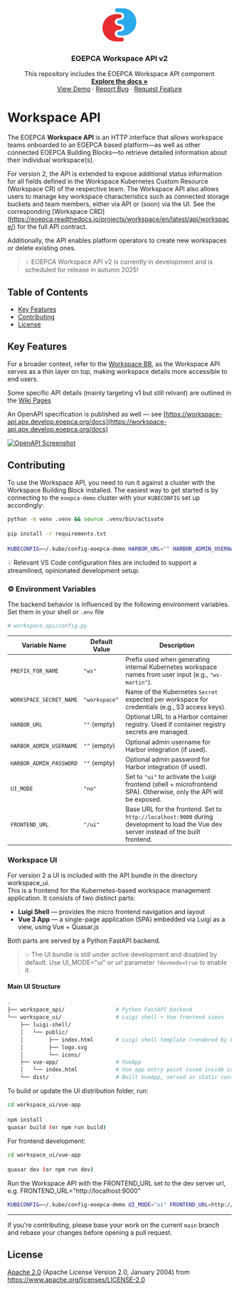 <br />
<p align="center">
  <a href="https://github.com/EOEPCA/rm-workspace-api">
    <img src="images/logo.png" alt="Logo" width="80" height="80">
  </a>

  <h3 align="center">EOEPCA Workspace API v2</h3>
  
  <p align="center">
    This repository includes the EOEPCA Workspace API component
    <br />
    <a href="https://github.com/EOEPCA/rm-workspace-api"><strong>Explore the docs »</strong></a>
    <br />
    <a href="https://github.com/EOEPCA/rm-workspace-api">View Demo</a>
    ·
    <a href="https://github.com/EOEPCA/rm-workspace-api/issues">Report Bug</a>
    ·
    <a href="https://github.com/EOEPCA/rm-workspace-api/issues">Request Feature</a>
  </p>
</p>

# Workspace API
<a name="introduction"></a>

The EOEPCA **Workspace API** is an HTTP interface that allows workspace teams onboarded to an EOEPCA based platform—as well as other connected EOEPCA Building Blocks—to retrieve detailed information about their individual workspace(s).

For version 2, the API is extended to expose additional status information for all fields defined in the Workspace Kubernetes Custom Resource (Workspace CR) of the respective team. The Workspace API also allows users to manage key workspace characteristics such as connected storage buckets and team members, either via API or (soon) via the UI. See the corresponding [Workspace CRD] 
(https://eoepca.readthedocs.io/projects/workspace/en/latest/api/workspace/) for the full API contract.

Additionally, the API enables platform operators to create new workspaces or delete existing ones.

> 💡 EOEPCA Workspace API v2 is currently in development and is scheduled for release in autumn 2025!

## Table of Contents
- [Key Features](#key-features)
- [Contributing](#contributing)
- [License](#license)

## Key Features
<a name="key-features"></a>

For a broader context, refer to the [Workspace BB](https://eoepca.readthedocs.io/projects/workspace), as the Workspace API serves as a thin layer on top, making workspace details more accessible to end users.

Some specific API details (mainly targeting v1 but still relvant) are outlined in the [Wiki Pages](https://github.com/EOEPCA/rm-workspace-api/wiki)

An OpenAPI specification is published as well — see [https://workspace-api.apx.develop.eoepca.org/docs](https://workspace-api.apx.develop.eoepca.org/docs)

[![OpenAPI Screenshot](./images/screenshot.png)](https://workspace-api.apx.develop.eoepca.org/docs)

## Contributing
<a name="contributing"></a>

To use the Workspace API, you need to run it against a cluster with the Workspace Building Block installed. The easiest way to get started is by connecting to the `eoepca-demo` cluster with your `KUBECONFIG` set up accordingly:

```bash
python -m venv .venv && source .venv/bin/activate

pip install -r requirements.txt

KUBECONFIG=~/.kube/config-eoepca-demo HARBOR_URL="" HARBOR_ADMIN_USERNAME="" HARBOR_ADMIN_PASSWORD="" PREFIX_FOR_NAME="ws" WORKSPACE_SECRET_NAME="workspace" uvicorn --reload --host=0.0.0.0 --port 5000 --log-level=info --reload workspace_api:app
```

💡 Relevant VS Code configuration files are included to support a streamlined, opinionated development setup.

### ⚙️ Environment Variables

The backend behavior is influenced by the following environment variables. Set them in your shell or `.env` file

```python
# workspace_api/config.py
```

| Variable Name           | Default Value | Description                                                                                                                            |
| ----------------------- | ------------- |----------------------------------------------------------------------------------------------------------------------------------------|
| `PREFIX_FOR_NAME`       | `"ws"`        | Prefix used when generating internal Kubernetes workspace names from user input (e.g., `"ws-martin"`).                                 |
| `WORKSPACE_SECRET_NAME` | `"workspace"` | Name of the Kubernetes `Secret` expected per workspace for credentials (e.g., S3 access keys).                                         |
| `HARBOR_URL`            | `""` (empty)  | Optional URL to a Harbor container registry. Used if container registry secrets are managed.                                           |
| `HARBOR_ADMIN_USERNAME` | `""` (empty)  | Optional admin username for Harbor integration (if used).                                                                              |
| `HARBOR_ADMIN_PASSWORD` | `""` (empty)  | Optional admin password for Harbor integration (if used).                                                                              |
| `UI_MODE`               | `"no"`        | Set to `"ui"` to activate the Luigi frontend (shell + microfrontend SPA). Otherwise, only the API will be exposed.                     |
| `FRONTEND_URL`          | `"/ui"`       | Base URL for the frontend. Set to `http://localhost:9000` during development to load the Vue dev server instead of the built frontend. |


### Workspace UI

For version 2 a UI is included with the API bundle in the directory workspace_ui.   
This is a frontend for the Kubernetes-based workspace management application. It consists of two distinct parts:

- **Luigi Shell** — provides the micro frontend navigation and layout
- **Vue 3 App** — a single-page application (SPA) embedded via Luigi as a view, using Vue + Quasar.js

Both parts are served by a Python FastAPI backend.

> 💡 The UI bundle is still under active development and disabled by default. Use UI_MODE="ui" or url parameter `?devmode=true` to enable it.

#### Main UI Structure
```bash
.
├── workspace_api/                # Python FastAPI backend
└── workspace_ui/                 # Luigi shell + Vue frontend views
    ├── luigi-shell/
    │   └── public/                
    │        ├── index.html       # Luigi shell template (rendered by FastAPI)
    │        ├── logo.svg
    │        └── icons/                       
    ├── vue-app/                  # VueApp
    │   └── index.html            # Vue app entry point (used inside Luigi iframe)
    └── dist/                     # Built VueApp, served as static content
```

To build or update the UI distribution folder, run:
```bash
cd workspace_ui/vue-app

npm install
quasar build (or npm run build)
```

For frontend development:
```bash
cd workspace_ui/vue-app

quasar dev (or npm run dev)
```
Run the Workspace API with the FRONTEND_URL set to the dev server url, e.g. FRONTEND_URL="http://localhost:9000"

```bash
KUBECONFIG=~/.kube/config-eoepca-demo UI_MODE="ui" FRONTEND_URL=http://localhost:9000 uvicorn --reload --host=0.0.0.0 --port 5000 --log-level=info --reload workspace_api:app
```

---

If you're contributing, please base your work on the current `main` branch and rebase your changes before opening a pull request.

## License

[Apache 2.0](LICENSE) (Apache License Version 2.0, January 2004) from https://www.apache.org/licenses/LICENSE-2.0